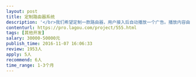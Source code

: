 ```yaml
---                
layout: post       
title: 定制路由器系统           
description: '</br>我们希望定制一款路由器，用户接入后自动播放一个广告。播放内容由我们通过平台控制，并且需要有一定的二次开发扩展性，路由器可以由第三方提供或我们生产。</br>*希望开发者提供技术方案供评估，可以远程开发。</br>'     
contenturl: https://pro.lagou.com/project/555.html      
tags: [其他开发]            
salary: 30000-50000元          
publish_time: 2016-11-07 16:06:33         
review: 1953人                   
apply: 5人                   
recommend: 6人                   
time_range: 1-3个月              
---                 
```

